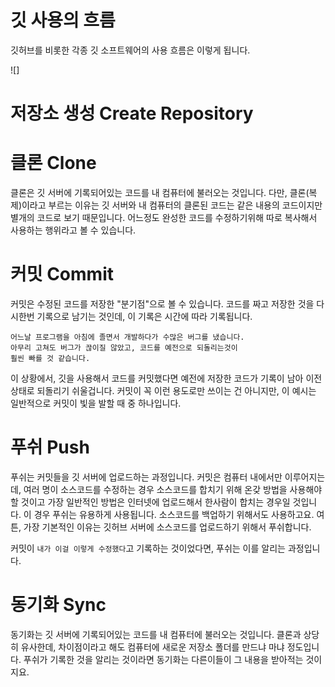 깃 사용의 흐름
====

깃허브를 비롯한 각종 깃 소프트웨어의 사용 흐름은 이렇게 됩니다.

![]

# 저장소 생성 Create Repository
# 클론 Clone
클론은 깃 서버에 기록되어있는 코드를 내 컴퓨터에 불러오는 것입니다. 다만, 클론(복제)이라고 부르는 이유는 깃 서버와 내 컴퓨터의 클론된 코드는 같은 내용의 코드이지만 별개의 코드로 보기 때문입니다. 어느정도 완성한 코드를 수정하기위해 따로 복사해서 사용하는 행위라고 볼 수 있습니다.

# 커밋 Commit
커밋은 수정된 코드를 저장한 "분기점"으로 볼 수 있습니다. 코드를 짜고 저장한 것을 다시한번 기록으로 남기는 것인데, 이 기록은 시간에 따라 기록됩니다.

```
어느날 프로그램을 아침에 졸면서 개발하다가 수많은 버그를 냈습니다. 
아무리 고쳐도 버그가 끊이질 않았고, 코드를 예전으로 되돌리는것이 
훨씬 빠를 것 같습니다.
```
이 상황에서, 깃을 사용해서 코드를 커밋했다면 예전에 저장한 코드가 기록이 남아 이전 상태로 되돌리기 쉬울겁니다. 커밋이 꼭 이런 용도로만 쓰이는 건 아니지만, 이 예시는 일반적으로 커밋이 빛을 발할 때 중 하나입니다.
# 푸쉬 Push
푸쉬는 커밋들을 깃 서버에 업로드하는 과정입니다. 커밋은 컴퓨터 내에서만 이루어지는데, 여러 명이 소스코드를 수정하는 경우 소스코드를 합치기 위해 온갖 방법을 사용해야할 것이고 가장 일반적인 방법은 인터넷에 업로드해서 한사람이 합치는 경우일 것입니다. 이 경우 푸쉬는 유용하게 사용됩니다. 소스코드를 백업하기 위해서도 사용하고요. 여튼, 가장 기본적인 이유는 깃허브 서버에 소스코드를 업로드하기 위해서 푸쉬합니다.

커밋이 `내가 이걸 이렇게 수정했다`고 기록하는 것이었다면, 푸쉬는 이를 알리는 과정입니다. 
# 동기화 Sync
동기화는 깃 서버에 기록되어있는 코드를 내 컴퓨터에 불러오는 것입니다. 클론과 상당히 유사한데, 차이점이라고 해도 컴퓨터에 새로운 저장소 폴더를 만드냐 마냐 정도입니다. 푸쉬가 기록한 것을 알리는 것이라면 동기화는 다른이들이 그 내용을 받아적는 것이지요.
